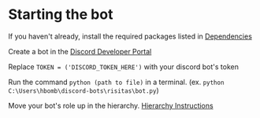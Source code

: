 # Starting the bot

If you haven't already, install the required packages listed in [Dependencies](dependencies.md)

Create a bot in the [Discord Developer Portal](https://discord.com/developers/)

Replace `TOKEN = ('DISCORD_TOKEN_HERE')` with your discord bot's token

Run the command `python (path to file)` in a terminal. (ex. `python C:\Users\hbomb\discord-bots\risitas\bot.py`)

Move your bot's role up in the hierarchy. [Hierarchy Instructions](hierarchy.md)
